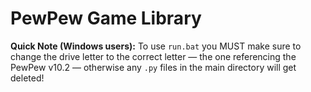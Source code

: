 # PewPew Game Library

**Quick Note (Windows users):** To use ```run.bat``` you MUST make sure to change the drive letter to the correct letter — the one referencing the PewPew v10.2 — otherwise any ```.py``` files in the main directory will get deleted!
